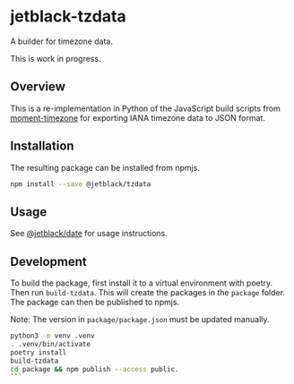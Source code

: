 # jetblack-tzdata

A builder for timezone data.

This is work in progress.

## Overview

This is a re-implementation in Python of the JavaScript build scripts from
[moment-timezone](https://github.com/moment/moment-timezone)
for exporting IANA timezone data to JSON format.

## Installation

The resulting package can be installed from npmjs.

```bash
npm install --save @jetblack/tzdata
```

## Usage

See [@jetblack/date](https://github.com/rob-blackbourn/jetblack-js-date)
for usage instructions.

## Development

To build the package, first install it to a virtual environment with poetry. Then run `build-tzdata`.
This will create the packages in the `package` folder. The package can then
be published to npmjs.

Note: The version in `package/package.json` must be updated manually.

````bash
python3 -m venv .venv
. .venv/bin/activate
poetry install
build-tzdata
cd package && npm publish --access public.
```